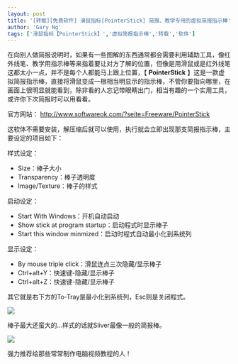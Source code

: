 ```yaml
---
layout: post
title: '[转载][免费软件] 滑鼠指标[PointerStick] 简报、教学专用的虚拟简报指示棒'
author: 'Gary Ng'
tags: ['滑鼠指标【PointerStick】','虚拟简报指示棒','转载','软件']
---
```


在向别人做简报说明时，如果有一些图解的东西通常都会需要利用辅助工具，像红外线笔、教学用指示棒等来指着要让对方了解的位置，但像是用滑鼠或是红外线笔这都太小一点，并不是每个人都能马上跟上位置，【 **PointerStick** 】这是一款虚拟简报指示棒，直接将滑鼠变成一根相当明显示的指示棒，不管你要指向哪里，在画面上很明显就能看到，除非看的人忘记带眼睛出门，相当有趣的一个实用工具，或许你下次简报时可以用看看。  
  
  
 官方网站： <http://www.softwareok.com/?seite=Freeware/PointerStick>  
  
  

这软体不需要安装，解压缩后就可以使用，执行就会立即出现那支简报指示棒，主要设定的项目如下：

样式设定：

-   Size：棒子大小
-   Transparency：棒子透明度
-   Image/Texture：棒子的样式

启动设定：

-   Start With Windows：开机自动启动
-   Show stick at program startup：启动程式时显示棒子
-   Start this window minmized：启动时程式自动最小化到系统列

显示设定：

-   By mouse triple click：滑鼠连点三次隐藏/显示棒子
-   Ctrl+alt+Y：快速键-隐藏/显示棒子
-   Ctrl+alt+Z：快速键-隐藏/显示棒子

其它就是右下方的To-Tray是最小化到系统列，Esc则是关闭程式。

  

  

[![](http://4.bp.blogspot.com/-bBKLTXTbNeI/TstLibXn1CI/AAAAAAAAA0s/TKATo0py6hw/s1600/01.png)](http://4.bp.blogspot.com/-bBKLTXTbNeI/TstLibXn1CI/AAAAAAAAA0s/TKATo0py6hw/s1600/01.png)

  
 棒子最大还蛮大的…样式的话就Sliver最像一般的简报棒。  

  

  

[![](http://2.bp.blogspot.com/-qqHqaXpu-oc/TstLk3JfKzI/AAAAAAAAA00/63_y42DDykM/s1600/02.png)](http://2.bp.blogspot.com/-qqHqaXpu-oc/TstLk3JfKzI/AAAAAAAAA00/63_y42DDykM/s1600/02.png)

  

强力推荐给那些常常制作电脑视频教程的人！

